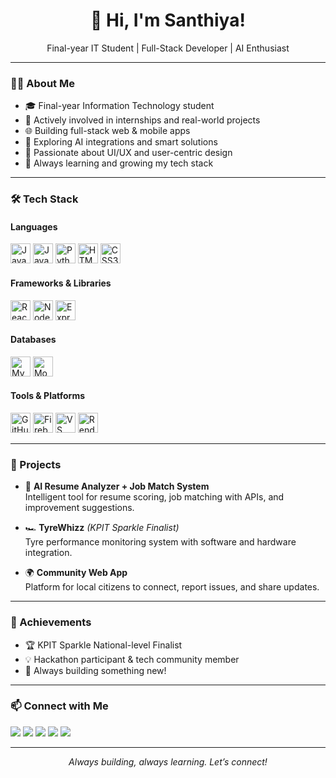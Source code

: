 <h1 align="center">👋 Hi, I'm Santhiya!</h1>
<p align="center">
  Final-year IT Student | Full-Stack Developer | AI Enthusiast
</p>

---

### 👩‍💻 About Me

- 🎓 Final-year Information Technology student
- 💼 Actively involved in internships and real-world projects
- 🌐 Building full-stack web & mobile apps
- 🤖 Exploring AI integrations and smart solutions
- 🎨 Passionate about UI/UX and user-centric design
- 🚀 Always learning and growing my tech stack

---

### 🛠️ Tech Stack

#### Languages
<p>
  <img src="https://cdn.jsdelivr.net/gh/devicons/devicon/icons/javascript/javascript-original.svg" alt="JavaScript" width="32" height="32"/>
  <img src="https://cdn.jsdelivr.net/gh/devicons/devicon/icons/java/java-original.svg" alt="Java" width="32" height="32"/>
  <img src="https://cdn.jsdelivr.net/gh/devicons/devicon/icons/python/python-original.svg" alt="Python" width="32" height="32"/>
  <img src="https://cdn.jsdelivr.net/gh/devicons/devicon/icons/html5/html5-original.svg" alt="HTML5" width="32" height="32"/>
  <img src="https://cdn.jsdelivr.net/gh/devicons/devicon/icons/css3/css3-original.svg" alt="CSS3" width="32" height="32"/>
</p>

#### Frameworks & Libraries
<p>
  <img src="https://cdn.jsdelivr.net/gh/devicons/devicon/icons/react/react-original.svg" alt="React" width="32" height="32"/>
  <img src="https://cdn.jsdelivr.net/gh/devicons/devicon/icons/nodejs/nodejs-original.svg" alt="Node.js" width="32" height="32"/>
  <img src="https://cdn.jsdelivr.net/gh/devicons/devicon/icons/express/express-original.svg" alt="Express" width="32" height="32"/>
</p>

#### Databases
<p>
  <img src="https://cdn.jsdelivr.net/gh/devicons/devicon/icons/mysql/mysql-original.svg" alt="MySQL" width="32" height="32"/>
  <img src="https://cdn.jsdelivr.net/gh/devicons/devicon/icons/mongodb/mongodb-original.svg" alt="MongoDB" width="32" height="32"/>
</p>

#### Tools & Platforms
<p>
  <img src="https://cdn.jsdelivr.net/gh/devicons/devicon/icons/github/github-original.svg" alt="GitHub" width="32" height="32"/>
  <img src="https://cdn.jsdelivr.net/gh/devicons/devicon/icons/firebase/firebase-plain.svg" alt="Firebase" width="32" height="32"/>
  <img src="https://cdn.jsdelivr.net/gh/devicons/devicon/icons/vscode/vscode-original.svg" alt="VS Code" width="32" height="32"/>
  <img src="https://raw.githubusercontent.com/valohai/ml-logos/main/render.svg" alt="Render" width="32" height="32"/>
</p>

---

### 🚩 Projects

- 📝 **AI Resume Analyzer + Job Match System**  
  Intelligent tool for resume scoring, job matching with APIs, and improvement suggestions.

- 🏎️ **TyreWhizz** *(KPIT Sparkle Finalist)*  
  Tyre performance monitoring system with software and hardware integration.

- 🌍 **Community Web App**  
  Platform for local citizens to connect, report issues, and share updates.

---

### 🏅 Achievements

- 🏆 KPIT Sparkle National-level Finalist
- 💡 Hackathon participant & tech community member
- 🌱 Always building something new!

---

### 📫 Connect with Me

<p>
  <a href="https://www.linkedin.com/in/santhiya-k12/" target="_blank"><img src="https://img.shields.io/badge/LinkedIn-blue?style=flat&logo=linkedin"></a>
  <a href="https://github.com/santhiya31" target="_blank"><img src="https://img.shields.io/badge/GitHub-black?style=flat&logo=github"></a>
  <a href="https://santhiya31.github.io/MyPortfolio/" target="_blank"><img src="https://img.shields.io/badge/Portfolio-orange?style=flat&logo=firefox-browser"></a>
  <a href="https://www.hackerrank.com/profile/santhiya200331" target="_blank"><img src="https://img.shields.io/badge/HackerRank-darkgreen?style=flat&logo=hackerrank"></a>
  <a href="https://www.codechef.com/users/sant31" target="_blank"><img src="https://img.shields.io/badge/CodeChef-brown?style=flat&logo=codechef"></a>
</p>

---

<p align="center">
  <i>Always building, always learning. Let’s connect!</i>
</p>
